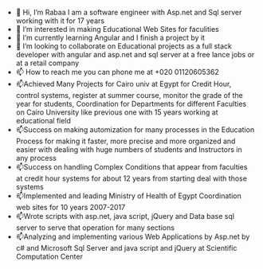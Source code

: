 - 👋 Hi, I’m Rabaa I am a software engineer with Asp.net and Sql server working with it for 17 years
- 👀 I’m interested in making Educational Web Sites for faculities
- 🌱 I’m currently learning Angular and I finish a project by it
- 💞️ I’m looking to collaborate on Educational projects as a full stack developer with angular and asp.net and sql server at a free lance jobs or at a retail company
- 📫 How to reach me you can phone me at +020 01120605362
- 📫Achieved Many Projects for Cairo univ at Egypt for Credit Hour, control systems, register at summer course, monitor the grade of the year for students, Coordination for Departments for different Faculties on Cairo University like previous one with 15 years working at educational field
- 📫Success on making automization for many processes in the Education Process for making it faster, more precise and more organized and easier with dealing with huge numbers of students  and Instructors in any process
- 📫Success on handling Complex Conditions that appear from faculties at credit hour systems for about 12 years from starting deal with those systems
- 📫Implemented and leading Ministry of Health of Egypt Coordination web sites for 10 years 2007-2017
- 📫Wrote scripts with asp.net, java script, jQuery and Data base sql server to serve that operation for many sections
- 📫Analyzing and implementing various Web Applications by Asp.net by c# and Microsoft Sql Server and java script and jQuery at Scientific Computation Center 	
	

<!---
rabaa123/rabaa123 is a ✨ special ✨ repository because its `README.md` (this file) appears on your GitHub profile.
You can click the Preview link to take a look at your changes.
--->
